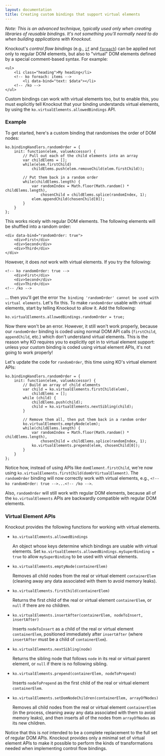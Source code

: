 ```yaml
---
layout: documentation
title: Creating custom bindings that support virtual elements
---
```


*Note: This is an advanced technique, typically used only when creating libraries of reusable bindings. It's not something you'll normally need to do when building applications with Knockout.*

Knockout's *control flow bindings* (e.g., [`if`](if-binding.html) and [`foreach`](foreach-binding.html)) can be applied not only to regular DOM elements, but also to "virtual" DOM elements defined by a special comment-based syntax. For example:

    <ul>
        <li class="heading">My heading</li>
        <!-- ko foreach: items -->
            <li data-bind="text: $data"></li>
        <!-- /ko -->
    </ul>

Custom bindings can work with virtual elements too, but to enable this, you must explicitly tell Knockout that your binding understands virtual elements, by using the `ko.virtualElements.allowedBindings` API.

### Example

To get started, here's a custom binding that randomises the order of DOM nodes:

    ko.bindingHandlers.randomOrder = {
        init: function(elem, valueAccessor) {
            // Pull out each of the child elements into an array
            var childElems = [];
            while(elem.firstChild)
                childElems.push(elem.removeChild(elem.firstChild));

            // Put them back in a random order
            while(childElems.length) {
                var randomIndex = Math.floor(Math.random() * childElems.length),
                    chosenChild = childElems.splice(randomIndex, 1);
                elem.appendChild(chosenChild[0]);
            }
        }
    };

This works nicely with regular DOM elements. The following elements will be shuffled into a random order:

    <div data-bind="randomOrder: true">
        <div>First</div>
        <div>Second</div>
        <div>Third</div>
    </div>

However, it does *not* work with virtual elements. If you try the following:

    <!-- ko randomOrder: true -->
        <div>First</div>
        <div>Second</div>
        <div>Third</div>
    <!-- /ko -->

... then you'll get the error `The binding 'randomOrder' cannot be used with virtual elements`. Let's fix this. To make `randomOrder` usable with virtual elements, start by telling Knockout to allow it. Add the following:

    ko.virtualElements.allowedBindings.randomOrder = true;

Now there won't be an error. However, it still won't work properly, because our `randomOrder` binding is coded using normal DOM API calls (`firstChild`, `appendChild`, etc.) which don't understand virtual elements. This is the reason why KO requires you to explicitly opt in to virtual element support: unless your custom binding is coded using virtual element APIs, it's not going to work properly!

Let's update the code for `randomOrder`, this time using KO's virtual element APIs:

    ko.bindingHandlers.randomOrder = {
        init: function(elem, valueAccessor) {
            // Build an array of child elements
            var child = ko.virtualElements.firstChild(elem),
                childElems = [];
            while (child) {
                childElems.push(child);
                child = ko.virtualElements.nextSibling(child);
            }

            // Remove them all, then put them back in a random order
            ko.virtualElements.emptyNode(elem);
            while(childElems.length) {
                var randomIndex = Math.floor(Math.random() * childElems.length),
                    chosenChild = childElems.splice(randomIndex, 1);
                ko.virtualElements.prepend(elem, chosenChild[0]);
            }
        }
    };

Notice how, instead of using APIs like `domElement.firstChild`, we're now using `ko.virtualElements.firstChild(domOrVirtualElement)`. The `randomOrder` binding will now correctly work with virtual elements, e.g., `<!-- ko randomOrder: true -->...<!-- /ko -->`. 

Also, `randomOrder` will still work with regular DOM elements, because all of the `ko.virtualElements` APIs are backwardly compatible with regular DOM elements.

### Virtual Element APIs

Knockout provides the following functions for working with virtual elements.

* `ko.virtualElements.allowedBindings`

  An object whose keys determine which bindings are usable with virtual elements. Set `ko.virtualElements.allowedBindings.mySuperBinding = true` to allow `mySuperBinding` to be used with virtual elements. 

* `ko.virtualElements.emptyNode(containerElem)`

  Removes all child nodes from the real or virtual element `containerElem` (cleaning away any data associated with them to avoid memory leaks).

* `ko.virtualElements.firstChild(containerElem)`

  Returns the first child of the real or virtual element `containerElem`, or `null` if there are no children.

* `ko.virtualElements.insertAfter(containerElem, nodeToInsert, insertAfter)`

  Inserts `nodeToInsert` as a child of the real or virtual element `containerElem`, positioned immediately after `insertAfter` (where `insertAfter` must be a child of `containerElem`).

* `ko.virtualElements.nextSibling(node)`

  Returns the sibling node that follows `node` in its real or virtual parent element, or `null` if there is no following sibling.

* `ko.virtualElements.prepend(containerElem, nodeToPrepend)`

  Inserts `nodeToPrepend` as the first child of the real or virtual element `containerElem`.

* `ko.virtualElements.setDomNodeChildren(containerElem, arrayOfNodes)`

  Removes all child nodes from the real or virtual element `containerElem` (in the process, cleaning away any data associated with them to avoid memory leaks), and then inserts all of the nodes from `arrayOfNodes` as its new children.

Notice that this is *not* intended to be a complete replacement to the full set of regular DOM APIs. Knockout provides only a minimal set of virtual element APIs to make it possible to perform the kinds of transformations needed when implementing control flow bindings.